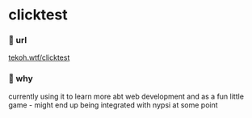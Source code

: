 # clicktest

### 🍟 url
[tekoh.wtf/clicktest](https://tekoh.wtf/clicktest)

### 🍪 why
currently using it to learn more abt web development and as a fun little game - might end up being integrated with nypsi at some point
